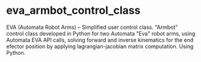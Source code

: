 # eva_armbot_control_class
EVA (Automata Robot Arms) – Simplified user control class. "Armbot" control class developed in Python for two Automata "Eva" robot arms, using Automata EVA API calls, solving forward and inverse kinematics for the end efector position by applying lagrangian-jacobian matrix computation. Using Python.

